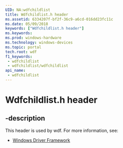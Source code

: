 ```yaml
---
UID: NA:wdfchildlist
title: Wdfchildlist.h header
ms.assetid: 6334207f-bf2f-36c9-a6cd-016dd23fc11c
ms.date: 05/09/2018
keywords: ["Wdfchildlist.h header"]
ms.keywords: 
ms.prod: windows-hardware
ms.technology: windows-devices
ms.topic: portal
tech.root: wdf
f1_keywords:
 - wdfchildlist
 - wdfchildlist/wdfchildlist
api_name:
 - wdfchildlist
---
```


# Wdfchildlist.h header


## -description

This header is used by wdf. For more information, see:

- [Windows Driver Framework](../_wdf/index.md)

